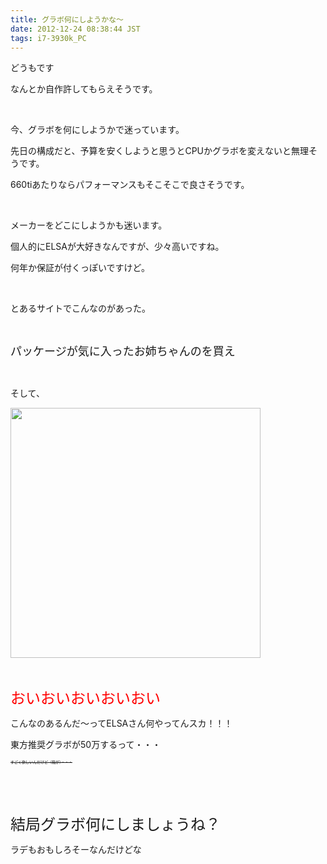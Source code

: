 ```yaml
---
title: グラボ何にしようかな〜
date: 2012-12-24 08:38:44 JST
tags: i7-3930k_PC
---
```

<p>どうもです</p>
<p>なんとか自作許してもらえそうです。</p>
<p>&nbsp;</p>
<p>今、グラボを何にしようかで迷っています。</p>
<p>先日の構成だと、予算を安くしようと思うとCPUかグラボを変えないと無理そうです。</p>
<p>660tiあたりならパフォーマンスもそこそこで良さそうです。</p>
<p>&nbsp;</p>
<p>メーカーをどこにしようかも迷います。</p>
<p>個人的にELSAが大好きなんですが、少々高いですね。</p>
<p>何年か保証が付くっぽいですけど。</p>
<p>&nbsp;</p>
<p>とあるサイトでこんなのがあった。</p>
<p>&nbsp;</p>
<p><span style="font-size:18px;">パッケージが気に入ったお姉ちゃんのを買え</span></p>
<p>&nbsp;</p>
<p>そして、</p>
<p><a href="https://picasaweb.google.com/lh/photo/LsEElJJkau_XM4yfjJEno9MTjNZETYmyPJy0liipFm0?feat=embedwebsite"><img src="https://lh3.googleusercontent.com/-kBluVKK50vQ/UNeSEvhNEII/AAAAAAAAA4U/WQWaTSm57Ko/s400/20070208210500.jpg" height="400" width="400" /></a></p>
<p>&nbsp;</p>
<p><span style="font-size:24px;"><span style="color:red;">おいおいおいおいおい</span></span></p>
<p>こんなのあるんだ〜ってELSAさん何やってんスカ！！！</p>
<p>東方推奨グラボが50万するって・・・</p>
<p><span style="font-size:6px;"><del>すごく欲しいんだけど（箱が）・・・</del></span></p>
<p>&nbsp;</p>
<p>&nbsp;</p>
<p><span style="font-size:24px;">結局グラボ何にしましょうね？</span></p>
<p>ラデもおもしろそーなんだけどな</p>
